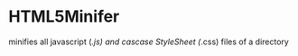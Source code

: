 HTML5Minifer
============

minifies all javascript (*.js) and cascase StyleSheet (*.css) files of a directory
